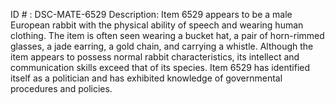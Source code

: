 ID # : DSC-MATE-6529
Description: Item 6529 appears to be a male European rabbit with the physical ability of speech and wearing human clothing. The item is often seen wearing a bucket hat, a pair of horn-rimmed glasses, a jade earring, a gold chain, and carrying a whistle. Although the item appears to possess normal rabbit characteristics, its intellect and communication skills exceed that of its species. Item 6529 has identified itself as a politician and has exhibited knowledge of governmental procedures and policies. 